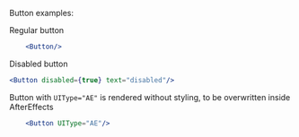 Button examples:

Regular button
```jsx
    <Button/>
```


Disabled button
```jsx
<Button disabled={true} text="disabled"/>
```


Button with `UIType="AE"` is rendered without styling, to be overwritten inside AfterEffects
```jsx
    <Button UIType="AE"/>
```